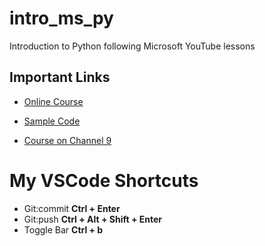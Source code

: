 # intro_ms_py
Introduction to Python following Microsoft YouTube lessons


## Important Links

- [Online Course](https://docs.microsoft.com/en-us/learn/modules/intro-to-python/)

- [Sample Code](https://github.com/microsoft/c9-python-getting-started)

- [Course on Channel 9](https://aka.ms/PythonBeginnerSeries)

# My VSCode Shortcuts

- Git:commit **Ctrl + Enter**
- Git:push **Ctrl + Alt + Shift + Enter**
- Toggle Bar **Ctrl + b**

